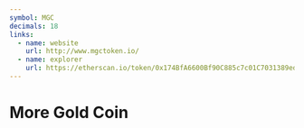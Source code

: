 ```yaml
---
symbol: MGC
decimals: 18
links:
  - name: website
    url: http://www.mgctoken.io/
  - name: explorer
    url: https://etherscan.io/token/0x174BfA6600Bf90C885c7c01C7031389ed1461Ab9
---
```


# More Gold Coin
